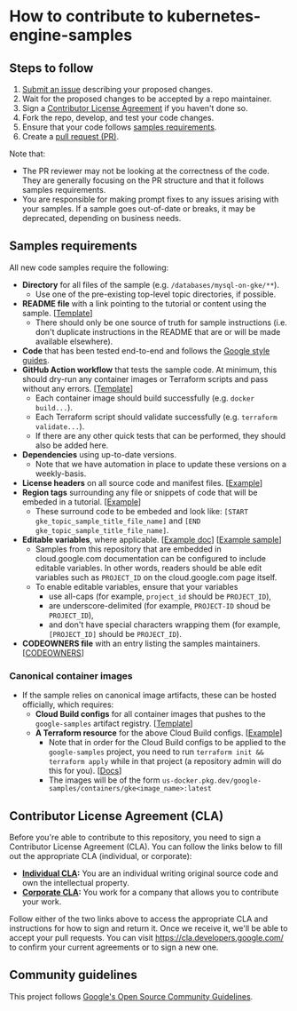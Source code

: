 # How to contribute to kubernetes-engine-samples

## Steps to follow

1. [Submit an issue](https://github.com/GoogleCloudPlatform/kubernetes-engine-samples/issues/new) describing your proposed changes.
1. Wait for the proposed changes to be accepted by a repo maintainer.
1. Sign a [Contributor License Agreement](#contributor-license-agreement-cla) if you haven't done so.
1. Fork the repo, develop, and test your code changes.
1. Ensure that your code follows [samples requirements](#samples-requirements).
1. Create a [pull request (PR)](https://github.com/GoogleCloudPlatform/kubernetes-engine-samples/compare).

Note that:
- The PR reviewer may not be looking at the correctness of the code. They are
  generally focusing on the PR structure and that it follows samples requirements.
- You are responsible for making prompt fixes to any issues arising with your samples. If a sample
  goes out-of-date or breaks, it may be deprecated, depending on business needs.

## Samples requirements

All new code samples require the following:
- **Directory** for all files of the sample (e.g. `/databases/mysql-on-gke/**`).
  - Use one of the pre-existing top-level topic directories, if possible.
- **README file** with a link pointing to the tutorial or content using the sample.
  [[Template](https://github.com/GoogleCloudPlatform/kubernetes-engine-samples/blob/main/.github/new-samples-templates/README.md)]
  - There should only be one source of truth for sample instructions (i.e. don't duplicate
    instructions in the README that are or will be made available elsewhere).
- **Code** that has been tested end-to-end and follows the [Google style guides](https://google.github.io/styleguide/).
- **GitHub Action workflow** that tests the sample code. At minimum, this should
  dry-run any container images or Terraform scripts and pass without any errors.
  [[Template](https://github.com/GoogleCloudPlatform/kubernetes-engine-samples/blob/main/.github/new-samples-templates/workflow.yml)]
  - Each container image should build successfully (e.g. `docker build...`).
  - Each Terraform script should validate successfully (e.g. `terraform validate...`).
  - If there are any other quick tests that can be performed, they should also be added here.
- **Dependencies** using up-to-date versions.
  - Note that we have automation in place to update these versions on a weekly-basis.
- **License headers** on all source code and manifest files.
  [[Example](https://github.com/GoogleCloudPlatform/kubernetes-engine-samples/blob/main/.github/new-samples-templates/cloudbuild.yaml#L1-L13)]
- **Region tags** surrounding any file or snippets of code that will be embeded in a tutorial.
  [[Example](https://github.com/GoogleCloudPlatform/kubernetes-engine-samples/blob/main/ai-ml/llm-multiple-gpus/llm-service.yaml#L15-L28)]
  - These surround code to be embeded and look like: `[START gke_topic_sample_title_file_name]` and
    `[END gke_topic_sample_title_file_name]`.
- **Editable variables**, where applicable. [[Example doc](https://cloud.google.com/kubernetes-engine/docs/tutorials/serve-vllm-tpu#deploy-vllm)] [[Example sample](https://github.com/GoogleCloudPlatform/kubernetes-engine-samples/blob/HEAD/ai-ml/vllm-tpu/vllm-llama3-70b.yaml#L42)]
  - Samples from this repository that are embedded in cloud.google.com documentation can be configured to include editable variables. In other words, readers should be able edit variables such as `PROJECT_ID` on the cloud.google.com page itself.
  -  To enable editable variables, ensure that your variables
      -  use all-caps (for example, `project_id` should be `PROJECT_ID`),
      -  are underscore-delimited (for example, `PROJECT-ID` shoud be `PROJECT_ID`),
      -  and don't have special characters wrapping them (for example, `[PROJECT_ID]` should be `PROJECT_ID`).
- **CODEOWNERS file** with an entry listing the samples maintainers.
  [[CODEOWNERS](/.github/CODEOWNERS)]

### Canonical container images
- If the sample relies on canonical image artifacts, these can be hosted officially, which requires:
  - **Cloud Build configs** for all container images that pushes to the `google-samples` artifact registry.
  [[Template](https://github.com/GoogleCloudPlatform/kubernetes-engine-samples/blob/main/.github/new-samples-templates/cloudbuild.yaml)]
  - **A Terraform resource** for the above Cloud Build configs.
  [[Example](https://github.com/GoogleCloudPlatform/kubernetes-engine-samples/blob/main/.github/terraform/google-cloud-build-triggers.tf#L194-L207)]
    - Note that in order for the Cloud Build configs to be applied to the
      `google-samples` project, you need to run `terraform init && terraform apply`
      while in that project (a repository admin will do this for you). [[Docs](/.github/terraform/README.md)]
    - The images will be of the form `us-docker.pkg.dev/google-samples/containers/gke<image_name>:latest`

## Contributor License Agreement (CLA)

Before you're able to contribute to this repository, you need to sign a Contributor License Agreement (CLA).
You can follow the links below to fill out the appropriate CLA (individual, or corporate):

* **[Individual CLA](https://developers.google.com/open-source/cla/individual):**
  You are an individual writing original source code and own the intellectual property.
* **[Corporate CLA](https://developers.google.com/open-source/cla/corporate):**
  You work for a company that allows you to contribute your work.

Follow either of the two links above to access the appropriate CLA and instructions for how to sign and
return it. Once we receive it, we'll be able to accept your pull requests. You can visit
<https://cla.developers.google.com/> to confirm your current agreements or to sign a new one.

## Community guidelines

This project follows [Google's Open Source Community Guidelines](https://opensource.google/conduct/).
